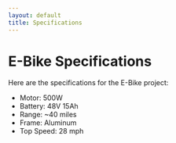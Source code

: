 ```yaml
---
layout: default
title: Specifications
---
```


# E-Bike Specifications

Here are the specifications for the E-Bike project:

- Motor: 500W
- Battery: 48V 15Ah
- Range: ~40 miles
- Frame: Aluminum
- Top Speed: 28 mph
